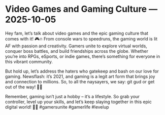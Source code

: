 # Video Games and Gaming Culture — 2025-10-05

Hey fam, let’s talk about video games and the epic gaming culture that comes with it! 🎮🔥 From console wars to speedruns, the gaming world is lit AF with passion and creativity. Gamers unite to explore virtual worlds, conquer boss battles, and build friendships across the globe. Whether you’re into RPGs, eSports, or indie games, there’s something for everyone in this vibrant community.

But hold up, let’s address the haters who gatekeep and bash on our love for gaming. Newsflash: it’s 2021, and gaming is a legit art form that brings joy and connection to millions. So, to all the naysayers, we say: git gud or get out of the way! 🚫🎤

Remember, gaming isn’t just a hobby – it’s a lifestyle. So grab your controller, level up your skills, and let’s keep slaying together in this epic digital world! 💪✨ #gamersunite #gamerlife #levelup